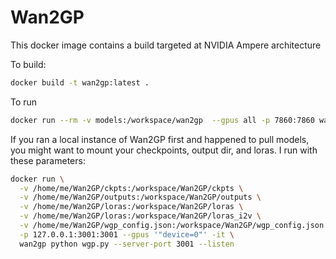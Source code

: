 # Wan2GP  

This docker image contains a build targeted at NVIDIA Ampere architecture

To build:

```bash
docker build -t wan2gp:latest .
```

To run
```bash
docker run --rm -v models:/workspace/wan2gp  --gpus all -p 7860:7860 wan2gp python wgp.py --server-port 7860 --listen
```

If you ran a local instance of Wan2GP first and happened to pull models, you might want to mount your checkpoints, output dir, and loras.
I run with these parameters:
```bash
docker run \
  -v /home/me/Wan2GP/ckpts:/workspace/Wan2GP/ckpts \
  -v /home/me/Wan2GP/outputs:/workspace/Wan2GP/outputs \
  -v /home/me/Wan2GP/loras:/workspace/Wan2GP/loras \
  -v /home/me/Wan2GP/loras:/workspace/Wan2GP/loras_i2v \
  -v /home/me/Wan2GP/wgp_config.json:/workspace/Wan2GP/wgp_config.json \
  -p 127.0.0.1:3001:3001 --gpus '"device=0"' -it \
  wan2gp python wgp.py --server-port 3001 --listen
```

